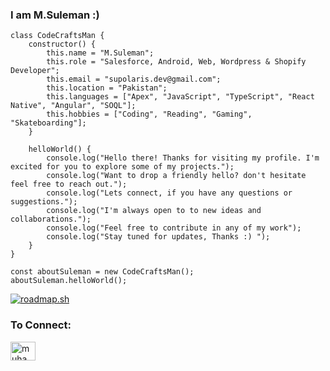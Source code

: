 ### I am M.Suleman :)
```
class CodeCraftsMan {
    constructor() {
        this.name = "M.Suleman";
        this.role = "Salesforce, Android, Web, Wordpress & Shopify Developer";
        this.email = "supolaris.dev@gmail.com";
        this.location = "Pakistan";
        this.languages = ["Apex", "JavaScript", "TypeScript", "React Native", "Angular", "SOQL"];
        this.hobbies = ["Coding", "Reading", "Gaming", "Skateboarding"];
    }

    helloWorld() {
        console.log("Hello there! Thanks for visiting my profile. I'm excited for you to explore some of my projects.");
        console.log("Want to drop a friendly hello? don't hesitate feel free to reach out.");
        console.log("Lets connect, if you have any questions or suggestions.");
        console.log("I'm always open to to new ideas and collaborations.");
        console.log("Feel free to contribute in any of my work");
        console.log("Stay tuned for updates, Thanks :) ");
    }
}

const aboutSuleman = new CodeCraftsMan();
aboutSuleman.helloWorld();
```

<a href="https://roadmap.sh"><img src="https://api.roadmap.sh/v1-badge/tall/6561c0ac5145316d256cd87c?variant=dark&roadmaps=javascript%2Creact-native%2Cangular" alt="roadmap.sh"/></a>

<h3 align="left">To Connect:</h3>
<p align="left">
<a href="https://linkedin.com/in/muhammad-suleman-593a6b20a" target="blank"><img align="center" src="https://raw.githubusercontent.com/rahuldkjain/github-profile-readme-generator/master/src/images/icons/Social/linked-in-alt.svg" alt="muhammad-suleman-593a6b20a" height="30" width="40" /></a>
</p>
